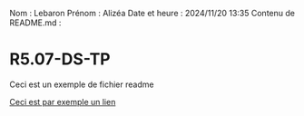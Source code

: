 Nom : Lebaron
Prénom : Alizéa
Date et heure : 2024/11/20 13:35
Contenu de README.md :
# R5.07-DS-TP

Ceci est un exemple de fichier readme

[Ceci est par exemple un lien](https://www.youtube.com/watch?v=dQw4w9WgXcQ)
